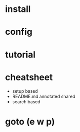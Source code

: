 # install
# config
# tutorial
# cheatsheet 
  - setup based
  - README.md annotated shared
  - search based 
# goto (e w p)

